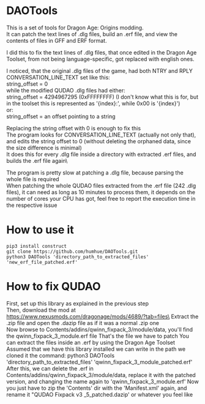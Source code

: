 # DAOTools
This is a set of tools for Dragon Age: Origins modding.\
It can patch the text lines of .dlg files, build an .erf file, and view the contents of files in GFF and ERF format.

I did this to fix the text lines of .dlg files, that once edited in the Dragon Age Toolset, from not being language-specific, got replaced with english ones.

I noticed, that the original .dlg files of the game, had both NTRY and RPLY CONVERSATION_LINE_TEXT set like this:\
    string_offset = 0\
while the modified QUDAO .dlg files had either:\
    string_offset = 4294967295 (0xFFFFFFFF) (I don't know what this is for, but in the toolset this is represented as '{index}:', while 0x00 is '{index}')\
    or:\
    string_offset = an offset pointing to a string

Replacing the string offset with 0 is enough to fix this\
The program looks for CONVERSATION_LINE_TEXT (actually not only that), and edits the string offset to 0 (without deleting the orphaned data, since the size difference is minimal)\
It does this for every .dlg file inside a directory with extracted .erf files, and builds the .erf file again\

The program is pretty slow at patching a .dlg file, because parsing the whole file is required\
When patching the whole QUDAO files extracted from the .erf file (242 .dlg files), it can need as long as 10 minutes to process them, it depends on the number of cores your CPU has got, feel free to report the execution time in the respective issue 

# How to use it
    pip3 install construct
    git clone https://github.com/humhue/DAOTools.git
    python3 DAOTools 'directory_path_to_extracted_files' 'new_erf_file_patched.erf'

# How to fix QUDAO
First, set up this library as explained in the previous step\
Then, download the mod at https://www.nexusmods.com/dragonage/mods/4689/?tab=files\
Extract the .zip file and open the .dazip file as if it was a normal .zip one\
Now browse to Contents/addins/qwinn_fixpack_3/module/data, you'll find the qwinn_fixpack_3_module.erf file
That's the file we have to patch
You can extract the files inside an .erf by using the Dragon Age Toolset
Assumed that we have this library installed we can write in the path we cloned it the command:
    python3 DAOTools 'directory_path_to_extracted_files' 'qwinn_fixpack_3_module_patched.erf'
After this, we can delete the .erf in Contents/addins/qwinn_fixpack_3/module/data, replace it with the patched version, and changing the name again to 'qwinn_fixpack_3_module.erf'
Now you just have to zip the 'Contents' dir with the 'Manifest.xml' again, and rename it "QUDAO Fixpack v3
_5_patched.dazip' or whatever you feel like
